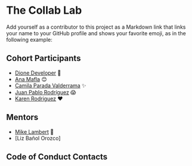 # The Collab Lab

Add yourself as a contributor to this project as a Markdown link that links your name to your GitHub profile and shows your favorite emoji, as in the following example:

## Cohort Participants

- [Dione Developer](https://github.com/DioneDeveloper) 💅
- [Ana Mafla](https://github.com/anamafla) 😊
- [Camila Parada Valderrama](https://github.com/candrepa1) ✨
- [Juan Pablo Rodríguez](https://github.com/dupjpr) 😱
- [Karen Rodriguez](https://github.com/kleyla) ❤️

## Mentors

- [Mike Lambert](https://github.com/mikeblambert) 🤪
- [Liz Bañol Orozco]

## Code of Conduct Contacts
